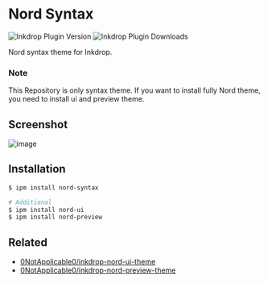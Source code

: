 # Nord Syntax

![Inkdrop Plugin Version](https://inkdrop-plugin-badge.vercel.app/api/version/nord-syntax?style=for-the-badge)
![Inkdrop Plugin Downloads](https://inkdrop-plugin-badge.vercel.app/api/downloads/nord-syntax?style=for-the-badge)

Nord syntax theme for Inkdrop.

### Note

This Repository is only syntax theme. If you want to install fully Nord theme, you need to install ui and preview theme.

## Screenshot

![image](https://github.com/0NotApplicable0/inkdrop-nord-syntax-theme/assets/32582432/15efa92e-8c34-4e0b-95cc-7a3316ef336d)

## Installation

```sh
$ ipm install nord-syntax

# Additional
$ ipm install nord-ui
$ ipm install nord-preview
```

## Related

* [0NotApplicable0/inkdrop-nord-ui-theme](https://github.com/0NotApplicable0/inkdrop-nord-ui-theme)
* [0NotApplicable0/inkdrop-nord-preview-theme](https://github.com/0NotApplicable0/inkdrop-nord-preview-theme)
